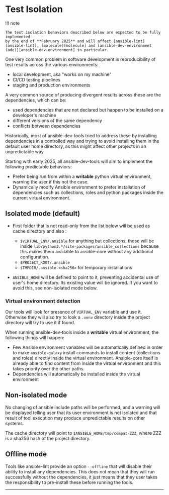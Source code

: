 # Test Isolation

!!! note

    The test isolation behaviors described below are expected to be fully implemented
    by the end of **February 2025** and will affect [ansible-lint][ansible-lint], [molecule][molecule] and [ansible-dev-environment (ade)][ansible-dev-environment] in particular.

One very common problem in software development is reproducibility of test
results across the various environments:

- local development, aka "works on my machine"
- CI/CD testing pipelines
- staging and production environments

A very common source of producing divergent results across these are the
dependencies, which can be:

- used dependencies that are not declared but happen to be installed
  on a developer's machine
- different versions of the same dependency
- conflicts between dependencies

Historically, most of ansible-dev-tools tried to address these by installing
dependencies in a controlled way and trying to avoid installing them in the
default user home directory, as this might affect other projects in
an unpredictable way.

Starting with early 2025, all ansible-dev-tools will aim to implement the
following predictable behaviors:

- Prefer being run from within a **writable** python virtual environment,
  warning the user if this not the case.
- Dynamically modify Ansible environment to prefer installation of dependencies
  such as collections, roles and python packages inside the current virtual
  environment.

## Isolated mode (default)

- First folder that is not read-only from the list below will be used as cache directory and also :

  - `$VIRTUAL_ENV/.ansible` for anything but collections, those will be inside `lib/python3.*/site-packages/ansible_collections` because this makes them available to ansible-core without any additional configuration.
  - `$PROJECT_ROOT/.ansible`
  - `$TMPDIR/.ansible-<sha256>` for temporary installations

- `ANSIBLE_HOME` will be defined to point to it, preventing accidental use of user's home directory. Its existing value will be ignored. If you want to avoid this, see non-isolated mode below.

### Virtual environment detection

Our tools will look for presence of `VIRTUAL_ENV` variable and use it.
Otherwise they will also try to look a `.venv` directory inside
the project directory will try to use it if found.

When running ansible-dev-tools inside a **writable** virtual environment,
the following things will happen:

- Few Ansible environment variables will be automatically defined in order to
  make `ansible-galaxy` install commands to install content (collections and
  roles) directly inside the virtual environment. Ansible-core itself is
  already able to find content from inside the virtual environment and this
  takes priority over the other paths.
- Dependencies will automatically be installed inside the virtual environment

## Non-isolated mode

No changing of ansible include paths will be performed, and a warning will be
displayed telling user that its user environment is not isolated and that
result of tool execution may produce unpredictable results on other systems.

The cache directory will point to `$ANSIBLE_HOME/tmp/compat-ZZZ`, where ZZZ is
a sha256 hash of the project directory.

## Offline mode

Tools like ansible-lint provide an option `--offline` that will disable their
ability to install any dependencies. This does not mean that they will run
successfully without the dependencies, it just means that they user takes
the responsibility to pre-install these before running the tools.

---

[moleclue]: https://ansible.readthedocs.io/projects/molecule/
[ansible-lint]: https://ansible.readthedocs.io/projects/lint/
[ansible-dev-environment]: https://ansible.readthedocs.io/projects/dev-environment/
